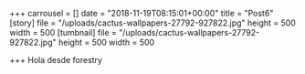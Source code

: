 +++
carrousel = []
date = "2018-11-19T08:15:01+00:00"
title = "Post6"
[story]
file = "/uploads/cactus-wallpapers-27792-927822.jpg"
height = 500
width = 500
[tumbnail]
file = "/uploads/cactus-wallpapers-27792-927822.jpg"
height = 500
width = 500

+++
Hola desde forestry